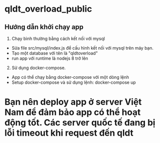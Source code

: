 # qldt_overload_public
## Hướng dẫn khởi chạy app
1. Chạy bình thường bằng cách kết nối với mysql
  - Sửa file src/mysql/index.js để cấu hình kết nối với mysql trên máy bạn.
  - Tạo một database với tên là "qldtoverload"
  - run app với runtime là nodejs 8 trở lên
2. Sử dụng docker-compose.
  - App có thể chạy bằng docker-compose với một dòng lệnh
  - Setup docker-compose và sử dụng lệnh: docker-compose up
  
# Bạn nên deploy app ở server Việt Nam để đảm bảo app có thể hoạt động tốt. Các server quốc tế đang bị lỗi timeout khi request đến qldt
